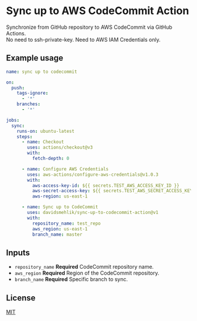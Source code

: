 # Sync up to AWS CodeCommit Action

Synchronize from GitHub repository to AWS CodeCommit via GitHub Actions.  
No need to ssh-private-key. Need to AWS IAM Credentials only.

## Example usage

```yaml
name: sync up to codecommit

on:
  push:
    tags-ignore:
      - '*'
    branches:
      - '*'

jobs:
  sync:
    runs-on: ubuntu-latest
    steps:
      - name: Checkout
        uses: actions/checkout@v3
        with:
          fetch-depth: 0

      - name: Configure AWS Credentials
        uses: aws-actions/configure-aws-credentials@v1.0.3
        with:
          aws-access-key-id: ${{ secrets.TEST_AWS_ACCESS_KEY_ID }}
          aws-secret-access-key: ${{ secrets.TEST_AWS_SECRET_ACCESS_KEY }}
          aws-region: us-east-1

      - name: Sync up to CodeCommit
        uses: davidsmehlik/sync-up-to-codecommit-action@v1
        with:
          repository_name: test_repo
          aws_region: us-east-1
          branch_name: master
```

## Inputs

- `repository_name` **Required** CodeCommit repository name.
- `aws_region` **Required** Region of the CodeCommit repository.
- `branch_name` **Required** Specific branch to sync.

## License

[MIT](LICENSE)

